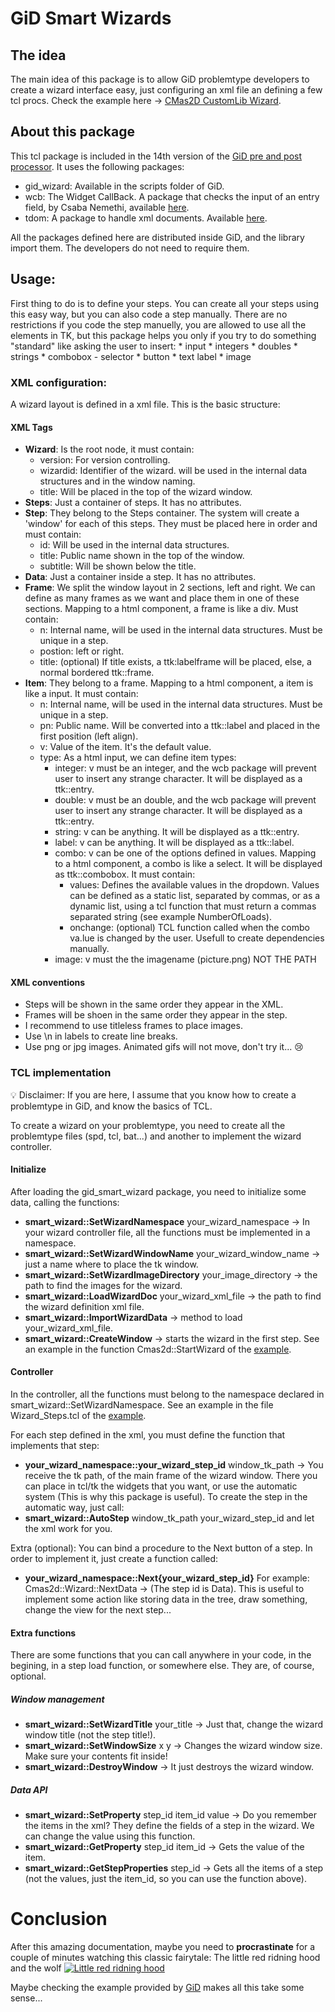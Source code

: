 # GiD Smart Wizards

## The idea
The main idea of this package is to allow GiD problemtype developers to create a wizard interface easy, just configuring an xml file an defining a few tcl procs. Check the example here -> [CMas2D CustomLib Wizard](https://github.com/GiDHome/cmas2d_customlib_wizard).

## About this package
This tcl package is included in the 14th version of the [GiD pre and post processor](http://www.gidhome.com). 
It uses the following packages:
* gid_wizard: Available in the scripts folder of GiD.
* wcb: The Widget CallBack. A package that checks the input of an entry field, by Csaba Nemethi, available [here](http://www.nemethi.de/wcb/wcbRef.html).
* tdom: A package to handle xml documents. Available [here](http://tdom.github.io).

All the packages defined here are distributed inside GiD, and the library import them. The developers do not need to require them.

## Usage:
First thing to do is to define your steps. You can create all your steps using this easy way, but you can also code a step manually. There are no restrictions if you code the step manuelly, you are allowed to use all the elements in TK, but this package helps you only if you try to do something "standard" like asking the user to insert:
    * input
        * integers
        * doubles
        * strings
    * combobox - selector
    * button
    * text label
    * image
    
### XML configuration:
A wizard layout is defined in a xml file. This is the basic structure:

#### XML Tags
* **Wizard**: Is the root node, it must contain:
  * version: For version controlling.
  * wizardid: Identifier of the wizard. will be used in the internal data structures and in the window naming.
  * title: Will be placed in the top of the wizard window.
* **Steps**: Just a container of steps. It has no attributes.
* **Step**: They belong to the Steps container. The system will create a 'window' for each of this steps. They must be placed here in order and must contain:
  * id: Will be used in the internal data structures.
  * title: Public name shown in the top of the window.
  * subtitle: Will be shown below the title.
* **Data**: Just a container inside a step. It has no attributes.
* **Frame**: We split the window layout in 2 sections, left and right. We can define as many frames as we want and place them in one of these sections. Mapping to a html component, a frame is like a div. Must contain:
  * n: Internal name, will be used in the internal data structures. Must be unique in a step.
  * postion: left or right.
  * title: (optional) If title exists, a ttk:labelframe will be placed, else, a normal bordered ttk::frame.
* **Item**: They belong to a frame. Mapping to a html component, a item is like a input. It must contain:
  * n: Internal name, will be used in the internal data structures. Must be unique in a step.
  * pn: Public name. Will be converted into a ttk::label and placed in the first position (left align).
  * v: Value of the item. It's the default value.
  * type: As a html input, we can define item types:
    * integer: v must be an integer, and the wcb package will prevent user to insert any strange character. It will be displayed as a ttk::entry.
    * double: v must be an double, and the wcb package will prevent user to insert any strange character. It will be displayed as a ttk::entry.
    * string: v can be anything. It will be displayed as a ttk::entry.
    * label: v can be anything. It will be displayed as a ttk::label.
    * combo: v can be one of the options defined in values. Mapping to a html component, a combo is like a select. It will be displayed as ttk::combobox. It must contain:
      * values: Defines the available values in the dropdown. Values can be defined as a static list, separated by commas, or as a dynamic list, using a tcl function that must return a commas separated string (see example NumberOfLoads).
      * onchange: (optional) TCL function called when the combo va.lue is changed by the user. Usefull to create dependencies manually.
    * image: v must the the imagename (picture.png) NOT THE PATH

#### XML conventions

* Steps will be shown in the same order they appear in the XML.
* Frames will be shoen in the same order they appear in the step.
* I recommend to use titleless frames to place images.
* Use \n in labels to create line breaks.
* Use png or jpg images. Animated gifs will not move, don't try it... :cry:

### TCL implementation

:bulb: Disclaimer: If you are here, I assume that you know how to create a problemtype in GiD, and know the basics of TCL.

To create a wizard on your problemtype, you need to create all the problemtype files (spd, tcl, bat...) and another to implement the wizard controller.

#### Initialize
After loading the gid_smart_wizard package, you need to initialize some data, calling the functions:
* **smart_wizard::SetWizardNamespace** your_wizard_namespace -> In your wizard controller file, all the functions must be implemented in a namespace.
* **smart_wizard::SetWizardWindowName** your_wizard_window_name -> just a name where to place the tk window.
* **smart_wizard::SetWizardImageDirectory** your_image_directory -> the path to find the images for the wizard.
* **smart_wizard::LoadWizardDoc** your_wizard_xml_file -> the path to find the wizard definition xml file.
* **smart_wizard::ImportWizardData** -> method to load your_wizard_xml_file.
* **smart_wizard::CreateWindow** -> starts the wizard in the first step.
See an example in the function Cmas2d::StartWizard of the [example](https://github.com/GiDHome/cmas2d_customlib_wizard).

#### Controller
In the controller, all the functions must belong to the namespace declared in smart_wizard::SetWizardNamespace. See an example in the file Wizard_Steps.tcl of the [example](https://github.com/GiDHome/cmas2d_customlib_wizard).

For each step defined in the xml, you must define the function that implements that step:
* **your_wizard_namespace::your_wizard_step_id** window_tk_path -> You receive the tk path, of the main frame of the wizard window. There you can place in tcl/tk the widgets that you want, or use the automatic system (This is why this package is useful).
To create the step in the automatic way, just call:
* **smart_wizard::AutoStep** window_tk_path your_wizard_step_id and let the xml work for you.

Extra (optional):
You can bind a procedure to the Next button of a step. In order to implement it, just create a function called:
* **your_wizard_namespace::Next{your_wizard_step_id}**
For example: Cmas2d::Wizard::NextData -> (The step id is Data).
This is useful to implement some action like storing data in the tree, draw something, change the view for the next step...

#### Extra functions
There are some functions that you can call anywhere in your code, in the begining, in a step load function, or somewhere else. They are, of course, optional.

##### Window management
* **smart_wizard::SetWizardTitle** your_title -> Just that, change the wizard window title (not the step title!).
* **smart_wizard::SetWindowSize** x y -> Changes the wizard window size. Make sure your contents fit inside!
* **smart_wizard::DestroyWindow** -> It just destroys the wizard window.

##### Data API
* **smart_wizard::SetProperty** step_id item_id value -> Do you remember the items in the xml? They define the fields of a step in the wizard. We can change the value using this function.
* **smart_wizard::GetProperty** step_id item_id -> Gets the value of the item.
* **smart_wizard::GetStepProperties** step_id -> Gets all the items of a step (not the values, just the item_id, so you can use the function above).

# Conclusion
After this amazing documentation, maybe you need to **procrastinate** for a couple of minutes watching this classic fairytale: The little red ridning hood and the wolf
[![Little red ridning hood](http://i.imgur.com/7YTMFQp.png)](https://vimeo.com/3514904 "Little red riding hood - Click to Watch!")

Maybe checking the example provided by [GiD](https://github.com/GiDHome/cmas2d_customlib_wizard) makes all this take some sense... 
